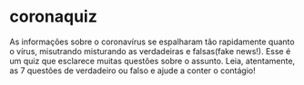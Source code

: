 # coronaquiz

As informações sobre o coronavírus se espalharam tão rapidamente quanto o vírus, misutrando misturando as verdadeiras e falsas(fake news!).
Esse é um quiz que esclarece muitas questões sobre o assunto.
Leia, atentamente, as 7 questões de verdadeiro ou falso e ajude a conter o contágio!
